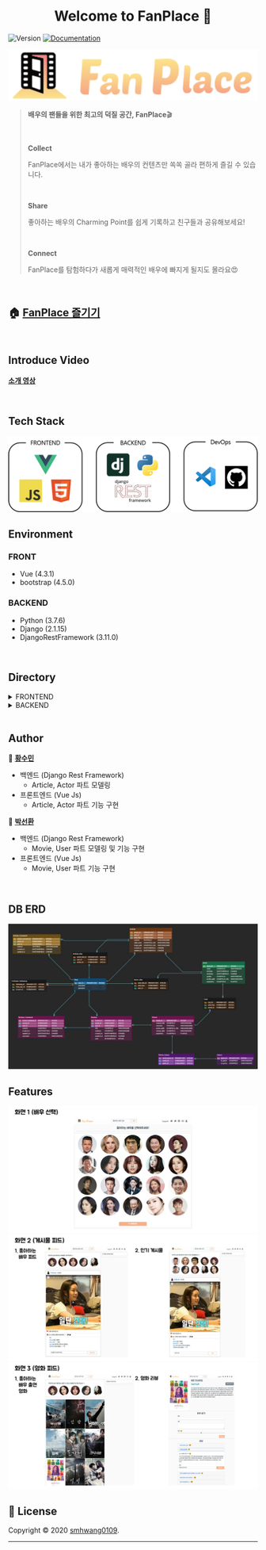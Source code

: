 <h1 align="center">Welcome to FanPlace 👋</h1>
<p>
  <img alt="Version" src="https://img.shields.io/badge/version-1.0.0-blue.svg?cacheSeconds=2592000" />
  <a href="https://github.com/smhwang0109/FanPlace/blob/master/README.md" target="_blank">
    <img alt="Documentation" src="https://img.shields.io/badge/documentation-yes-brightgreen.svg" />
  </a>
</p>

<img src="images/logo.png" alt="FanPlace Logo" />

> **배우의 팬들을 위한 최고의 덕질 공간, FanPlace**🎬
>
> <br>
>
> **Collect** 
>
> FanPlace에서는 내가 좋아하는 배우의 컨텐츠만 쏙쏙 골라 편하게 즐길 수 있습니다.
>
> <br>
>
> **Share**
>
> 좋아하는 배우의 Charming Point를 쉽게 기록하고 친구들과 공유해보세요!
>
> <br>
>
> **Connect**
>
> FanPlace를 탐험하다가 새롭게 매력적인 배우에 빠지게 될지도 몰라요😍



<br>

## 🏠 [FanPlace 즐기기](https://fanplace.netlify.app/)

<br>

## Introduce Video

[**소개 영상**](https://youtu.be/v7X_h15Ix1c)

<br>


## Tech Stack
<img src="images/tech_stack.png" alt="tech stack" />

<br>

## Environment

### FRONT

- Vue (4.3.1)
- bootstrap (4.5.0)

### BACKEND

- Python (3.7.6)
- Django (2.1.15)
- DjangoRestFramework (3.11.0)



<br>

## Directory

<details>
<summary>FRONTEND</summary>    
<pre>
│  babel.config.js
│  package-lock.json
│  package.json
│              
├─public
│      
└─src
    ├─api
    ├─assets
    ├─components
    ├─router
    ├─store
    └─views
        ├─accounts
        ├─actors
        ├─articles
        ├─movies
        │  └─reviews
        └─searchbars
</pre>
</details>

<details>
<summary>BACKEND</summary>    
<pre>
│  manage.py
│  requirements.txt
│  
├─accounts
│  │  admin.py
│  │  apps.py
│  │  models.py
│  │  serializers.py
│  │  tests.py
│  │  urls.py
│  │  views.py
│  │  __init__.py
│  │  
│  └─migrations
│          
├─actors
│  │  admin.py
│  │  apps.py
│  │  models.py
│  │  serializers.py
│  │  tests.py
│  │  urls.py
│  │  views.py
│  │  __init__.py
│  │  
│  └─migrations
│          
├─articles
│  │  admin.py
│  │  apps.py
│  │  models.py
│  │  serializers.py
│  │  tests.py
│  │  urls.py
│  │  views.py
│  │  __init__.py
│  │  
│  └─migrations
│          
├─movies
│  │  admin.py
│  │  apps.py
│  │  models.py
│  │  serializers.py
│  │  tests.py
│  │  urls.py
│  │  views.py
│  │  __init__.py
│  │  
│  ├─fixtures
│  │      
│  └─migrations
│          
└─scenephile_django
     │  settings.py
     │  urls.py
     │  wsgi.py
     └  __init__.py
</pre>
</details>


<br>

## Author

👤 [**황수민**](https://github.com/smhwang0109)<br>

- 백엔드 (Django Rest Framework)
  - Article, Actor 파트 모델링
- 프론트엔드 (Vue Js)
  - Article, Actor 파트 기능 구현

👤 [**박선환**](https://github.com/SunHwan-Park)

- 백엔드 (Django Rest Framework)
  - Movie, User 파트 모델링 및 기능 구현
- 프론트엔드 (Vue Js)
  - Movie, User 파트 기능 구현

<br>

## DB ERD

<img src="images/fanplaceerd.png" alt="FanPlaceERD" />

<br>

## Features

<img src="images/화면1.png" alt="화면1" />

<img src="images/화면2.png" alt="화면2" />

<img src="images/화면3.png" alt="화면3" />



<br>


## 📝 License

Copyright © 2020 [smhwang0109](https://github.com/smhwang0109).<br/>

***
